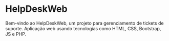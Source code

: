 # HelpDeskWeb
Bem-vindo ao HelpDeskWeb, um projeto para gerenciamento de tickets de suporte. Aplicação web usando tecnologias como HTML, CSS, Bootstrap, JS e PHP.
